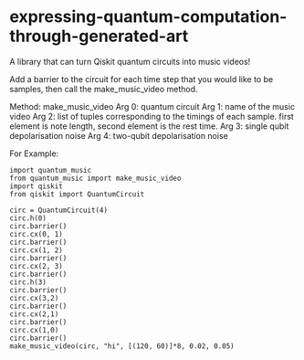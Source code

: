 # expressing-quantum-computation-through-generated-art

A library that can turn Qiskit quantum circuits into music videos!

Add a barrier to the circuit for each time step that you would like to be samples, then call the make_music_video method.

Method: make_music_video
Arg 0: quantum circuit
Arg 1: name of the music video
Arg 2: list of tuples corresponding to the timings of each sample. first element is note length, second element is the rest time.
Arg 3: single qubit depolarisation noise
Arg 4: two-qubit depolarisation noise

For Example:
```
import quantum_music
from quantum_music import make_music_video
import qiskit
from qiskit import QuantumCircuit

circ = QuantumCircuit(4)
circ.h(0)
circ.barrier()
circ.cx(0, 1)
circ.barrier()
circ.cx(1, 2)
circ.barrier()
circ.cx(2, 3)
circ.barrier()
circ.h(3)
circ.barrier()
circ.cx(3,2)
circ.barrier()
circ.cx(2,1)
circ.barrier()
circ.cx(1,0)
circ.barrier()
make_music_video(circ, "hi", [(120, 60)]*8, 0.02, 0.05)
```
